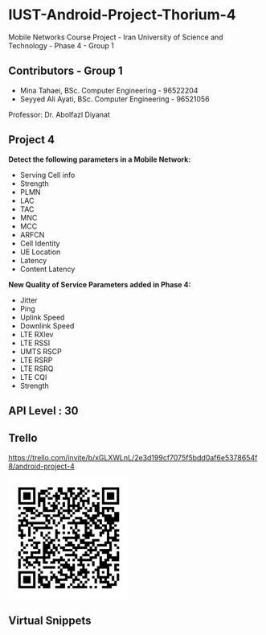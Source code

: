 # IUST-Android-Project-Thorium-4
Mobile Networks Course Project - Iran University of Science and Technology - Phase 4 - Group 1

## Contributors - Group 1
* Mina Tahaei, BSc. Computer Engineering - 96522204
* Seyyed Ali Ayati, BSc. Computer Engineering - 96521056

Professor: Dr. Abolfazl Diyanat


## Project 4
**Detect the following parameters in a Mobile Network:**
* Serving Cell info
* Strength
* PLMN
* LAC
* TAC
* MNC
* MCC
* ARFCN
* Cell Identity
* UE Location
* Latency
* Content Latency

**New Quality of Service Parameters added in Phase 4:**
* Jitter
* Ping
* Uplink Speed
* Downlink Speed
* LTE RXlev
* LTE RSSI
* UMTS RSCP
* LTE RSRP
* LTE RSRQ
* LTE CQI
* Strength


## API Level : 30

## Trello
https://trello.com/invite/b/xGLXWLnL/2e3d199cf7075f5bdd0af6e5378654f8/android-project-4

<p>
    <img src="trello.png" width="240" height="240" />
</p>

## Virtual Snippets
